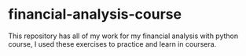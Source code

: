 # financial-analysis-course
This repository has all of my work for my financial analysis with python course, I used these exercises to practice and learn in coursera.
